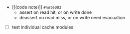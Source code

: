 - [[(code note)]] `#note003`
	- assert on read hit, or on write done
	- deassert on read miss, or on write need evacuation
- [ ] test individual cache modules